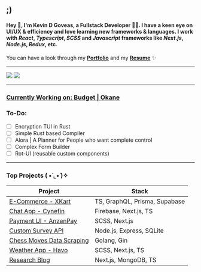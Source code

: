## ;)

#### Hey 👋, I'm **Kevin D Goveas**, a Fullstack Developer 🧑‍💻. I have a keen eye on UI/UX & efficiency and love learning new frameworks & languages. I work with *React*, *Typescript*, *SCSS* and *Javascript* frameworks like *Next.js*, *Node.js*, *Redux*, etc.
You can have a look through my **[Portfolio](https://portfolio-kevkanae.vercel.app/)** and my **[Resume](https://drive.google.com/file/d/1yFdK2vmsHwZLGQXYmPz25pWjLWa3SYZN/view?usp=sharing")** ✨

---

<p>
  <a href="mailto:kevkanae777@gmail.com"><img src="https://img.shields.io/badge/e‑mail-D14836.svg?style=for-the-badge&logo=GMail&logoColor=white"/></a>
  <a href="https://www.linkedin.com/in/kevkanae"><img src="https://img.shields.io/badge/linkedin-0077B5.svg?style=for-the-badge&logo=linkedin&logoColor=white" /</a>
</p>

---
  
### Currently Working on: [Budget | Okane](https://github.com/kevkanae/budget#readme)

### To-Do:
- [ ]  Encryption TUI in Rust
- [ ]  Simple Rust based Compiler
- [ ]  Alora | A Planner for People who want complete control
- [ ]  Complex Form Builder
- [ ]  Rot-UI (reusable custom components)
---

### Top Projects ( •̀ .̫ •́ )✧

| Project | Stack |
| ---------------------------------------------------------------------------- | ---------------------------------- |
| [E-Commerce - XKart](https://github.com/kevkanae/ecom-ts-grapghql)           | TS, GraphQL, Prisma, Supabase      |
| [Chat App - Cynefin](https://github.com/kevkanae/Chat-App)                   | Firebase, Next.js, TS              |
| [Payment UI - AnzenPay](https://github.com/kevkanae/anzen-pay)               | SCSS, Next.js                      |
| [Custom Survey API](https://github.com/kevkanae/survey-api)                  | Node.js, Express, SQLite           |
| [Chess Moves Data Scraping](https://github.com/kevkanae/DataScraping_Golang) | Golang, Gin                        |
| [Weather App - Havo](https://github.com/kevkanae/havo-weather-app)           | SCSS, Next.js, TS                  |
| [Research Blog](https://github.com/kevkanae/BloggerWeb)                      | Next.js, MongoDB, TS               |


